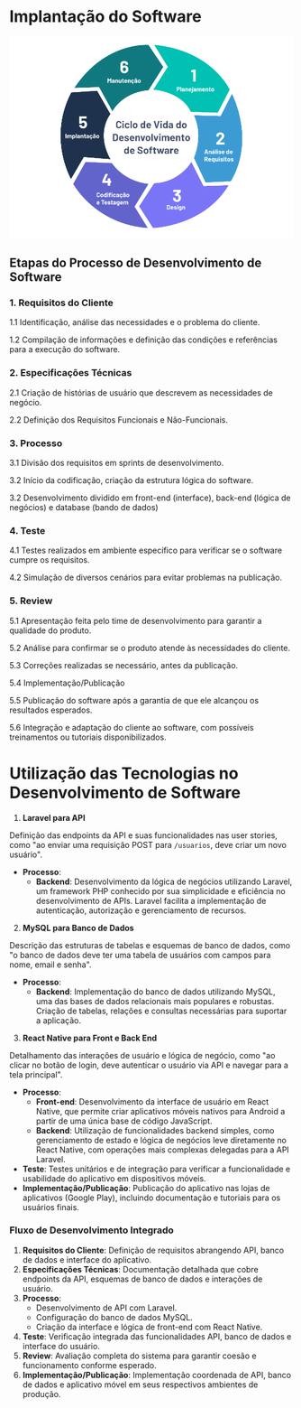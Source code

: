 # Implantação do Software
![alt text](img/Etapas-do-DS.png)

## Etapas do Processo de Desenvolvimento de Software

### 1.	Requisitos do Cliente

1.1 Identificação, análise das necessidades e o problema do cliente.

1.2 Compilação de informações e definição das condições e referências para a execução do software.

### 2.	Especificações Técnicas
2.1 Criação de histórias de usuário que descrevem as necessidades de negócio.

2.2 Definição dos Requisitos Funcionais e Não-Funcionais.

### 3.	Processo

3.1 Divisão dos requisitos em sprints de desenvolvimento.

3.2 Início da codificação, criação da estrutura lógica do software.

3.2 Desenvolvimento dividido em front-end (interface), back-end (lógica de negócios) e database (bando de dados)

### 4.	Teste

4.1 Testes realizados em ambiente específico para verificar se o software cumpre os requisitos.

4.2 Simulação de diversos cenários para evitar problemas na publicação.

### 5.	Review

5.1 Apresentação feita pelo time de desenvolvimento para garantir a qualidade do produto.

5.2 Análise para confirmar se o produto atende às necessidades do cliente.

5.3 Correções realizadas se necessário, antes da publicação.

5.4 Implementação/Publicação

5.5 Publicação do software após a garantia de que ele alcançou os resultados esperados.

5.6 Integração e adaptação do cliente ao software, com possíveis treinamentos ou tutoriais disponibilizados.

# Utilização das Tecnologias no Desenvolvimento de Software

1. **Laravel para API**

Definição das endpoints da API e suas funcionalidades nas user stories, como "ao enviar uma requisição POST para `/usuarios`, deve criar um novo usuário".
   - **Processo**: 
     - **Backend**: Desenvolvimento da lógica de negócios utilizando Laravel, um framework PHP conhecido por sua simplicidade e eficiência no desenvolvimento de APIs. Laravel facilita a implementação de autenticação, autorização e gerenciamento de recursos.

2. **MySQL para Banco de Dados**

Descrição das estruturas de tabelas e esquemas de banco de dados, como "o banco de dados deve ter uma tabela de usuários com campos para nome, email e senha".
   - **Processo**: 
     - **Backend**: Implementação do banco de dados utilizando MySQL, uma das bases de dados relacionais mais populares e robustas. Criação de tabelas, relações e consultas necessárias para suportar a aplicação.

3. **React Native para Front e Back End**

Detalhamento das interações de usuário e lógica de negócio, como "ao clicar no botão de login, deve autenticar o usuário via API e navegar para a tela principal".
   - **Processo**: 
     - **Front-end**: Desenvolvimento da interface de usuário em React Native, que permite criar aplicativos móveis nativos para Android a partir de uma única base de código JavaScript.
     - **Backend**: Utilização de funcionalidades backend simples, como gerenciamento de estado e lógica de negócios leve diretamente no React Native, com operações mais complexas delegadas para a API Laravel.
   - **Teste**: Testes unitários e de integração para verificar a funcionalidade e usabilidade do aplicativo em dispositivos móveis.
   - **Implementação/Publicação**: Publicação do aplicativo nas lojas de aplicativos (Google Play), incluindo documentação e tutoriais para os usuários finais.

### Fluxo de Desenvolvimento Integrado
1. **Requisitos do Cliente**: Definição de requisitos abrangendo API, banco de dados e interface do aplicativo.
2. **Especificações Técnicas**: Documentação detalhada que cobre endpoints da API, esquemas de banco de dados e interações de usuário.
3. **Processo**:
   - Desenvolvimento de API com Laravel.
   - Configuração do banco de dados MySQL.
   - Criação da interface e lógica de front-end com React Native.
4. **Teste**: Verificação integrada das funcionalidades API, banco de dados e interface do usuário.
5. **Review**: Avaliação completa do sistema para garantir coesão e funcionamento conforme esperado.
6. **Implementação/Publicação**: Implementação coordenada de API, banco de dados e aplicativo móvel em seus respectivos ambientes de produção.

